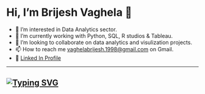 # Hi, I’m **Brijesh Vaghela** 👋
- 👀 I’m interested in Data Analytics sector.
- 🌱 I’m currently working with Python, SQL, R studios & Tableau.
- 💞️ I’m looking to collaborate on data analytics and visulization projects.
- 📫 How to reach me vaghelabrijesh.1998@gmail.com on Gmail.
- 🤵 [Linked In Profile](https://www.linkedin.com/in/brijesh-vaghela-2b398217a)

---
<a href="https://git.io/typing-svg"><img src="https://readme-typing-svg.demolab.com?font=Fira+Code&duration=1500&pause=700&color=53F7EF&center=true&multiline=true&width=10000&height=100&lines=A+thorough+and+meticulous+person+passionate+about+helping+in+business+growth.;+Former+small+business+owner.;Quick+fox+Proficient+in+Python%2C+SQL%2C+Microsoft+Excel%2C+R+Studio%2C+and+Tableau.;+Possessing+strong+technical+skills+rooted+in+substantial+training+as+an+engineer.++" alt="Typing SVG" /></a>
---
